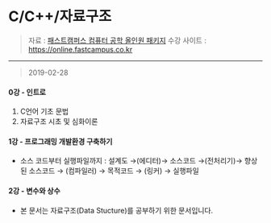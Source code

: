 C/C++/자료구조
====================

> 자료 : [패스트캠퍼스 컴퓨터 공학 올인원 패키지](https://www.fastcampus.co.kr/dev_online_cs/)
> 수강 사이트 : https://online.fastcampus.co.kr
 -------
> 2019-02-28

#### 0강 - 인트로

1. C언어 기초 문법 <br>
2. 자료구조 시초 및 심화이론 <br>

#### 1강 - 프로그래밍 개발환경 구축하기
- 소스 코드부터 실행파일까지
: 설계도 →(에디터)→ 소스코드 →(전처리기)→ 향상된 소스코드 → (컴파일러) → 목적코드 → (링커) → 실행파일 <br>

#### 2강 - 변수와 상수
- 본 문서는 자료구조(Data Stucture)를 공부하기 위한 문서입니다. 


<!--stackedit_data:
eyJoaXN0b3J5IjpbOTYwOTMxNTkxXX0=
-->